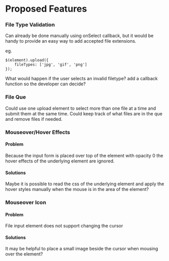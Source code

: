 # Proposed Features #
### File Type Validation ###
Can already be done manually using onSelect callback, but it would be handy to provide an easy way to add accepted file extensions.

eg.
```
$(element).upload({
    fileTypes: ['jpg', 'gif', 'png']
});
```

What would happen if the user selects an invalid filetype? add a callback function so the developer can decide?
### File Que ###
Could use one upload element to select more than one file at a time and submit them at the same time. Could keep track of what files are in the que and remove files if needed.
### Mouseover/Hover Effects ###
#### Problem ####
Because the input form is placed over top of the element with opacity 0 the hover effects of the underlying element are ignored.
#### Solutions ####
Maybe it is possible to read the css of the underlying element and apply the hover styles manually when the mouse is in the area of the element?

### Mouseover Icon ###
#### Problem ####
File input element does not support changing the cursor
#### Solutions ####
It may be helpful to place a small image beside the cursor when mousing over the element?